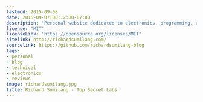 ```yaml
---
lastmod: 2015-09-08
date: 2015-09-07T00:12:00-07:00
description: "Personal website dedicated to electronics, programming, and reviews."
license: "MIT"
licenseLink: "https://opensource.org/licenses/MIT"
sitelink: http://richardsumilang.com/
sourcelink: https://github.com/richardsumilang-blog
tags:
- personal
- blog
- technical
- electronics
- reviews
image: richardsumilang.jpg
title: Richard Sumilang - Top Secret Labs
---
```

